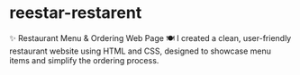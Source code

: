 # reestar-restarent
✨ Restaurant Menu &amp; Ordering Web Page 🍽️ I created a clean, user-friendly restaurant website using HTML and CSS, designed to showcase menu items and simplify the ordering process.
